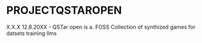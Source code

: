 # PROJECTQSTAROPEN
X.X.X 12.8.20XX - QSTar open is a. FOSS Collection of synthized games for datsets training llms
